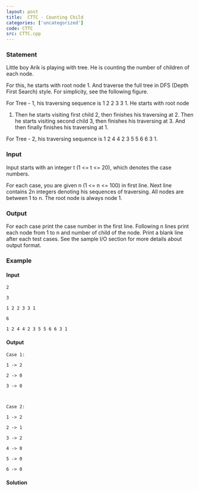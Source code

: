 ```yaml
---
layout: post
title:  CTTC - Counting Child
categories: ['uncategorized']
code: CTTC
src: CTTC.cpp
---
```


### **Statement**

Little boy Arik is playing with tree. He is counting the number of children of
each node.

For this, he starts with root node 1. And traverse the full tree in DFS (Depth
First Search) style. For simplicity, see the following figure.

For Tree - 1, his traversing sequence is 1 2 2 3 3 1. He starts with root node
1. Then he starts visiting first child 2, then finishes his traversing at 2.
Then he starts visiting second child 3, then finishes his traversing at 3. And
then finally finishes his traversing at 1.

For Tree - 2, his traversing sequence is 1 2 4 4 2 3 5 5 6 6 3 1.

### Input

Input starts with an integer t (1 <= t <= 20), which denotes the case numbers.

For each case, you are given n (1 <= n <= 100) in first line. Next line
contains 2n integers denoting his sequences of traversing. All nodes are
between 1 to n. The root node is always node 1.

### Output

For each case print the case number in the first line. Following n lines print
each node from 1 to n and number of child of the node. Print a blank line
after each test cases. See the sample I/O section for more details about
output format.

### Example

#### Input

    
    
    2
    3
    1 2 2 3 3 1
    6
    1 2 4 4 2 3 5 5 6 6 3 1

#### Output

    
    
    Case 1:
    1 -> 2
    2 -> 0
    3 -> 0
    
    Case 2:
    1 -> 2
    2 -> 1
    3 -> 2
    4 -> 0
    5 -> 0
    6 -> 0
    
    



#### **Solution**




